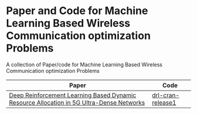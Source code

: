 # Paper and Code for Machine Learning Based Wireless Communication optimization Problems
A collection of Paper/code for Machine Learning Based Wireless Communication optimization Problems

| Paper  | Code |
| ------------- | ------------- |
| [Deep Reinforcement Learning Based Dynamic Resource Allocation in 5G Ultra-Dense Networks](https://ieeexplore.ieee.org/document/8896609)  | [drl-cran-release1](https://github.com/AFNANAMIN/Resource-Allocation-using-deeprl.git)  |




